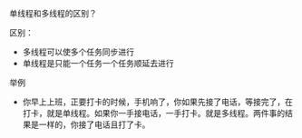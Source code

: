 单线程和多线程的区别？

区别：
- 多线程可以使多个任务同步进行
- 单线程是只能一个任务一个任务顺延去进行

举例
- 你早上上班，正要打卡的时候，手机响了，你如果先接了电话，等接完了，在打卡，就是单线程。如果你一手接电话，一手打卡。就是多线程。两件事的结果是一样的，你接了电话且打了卡。